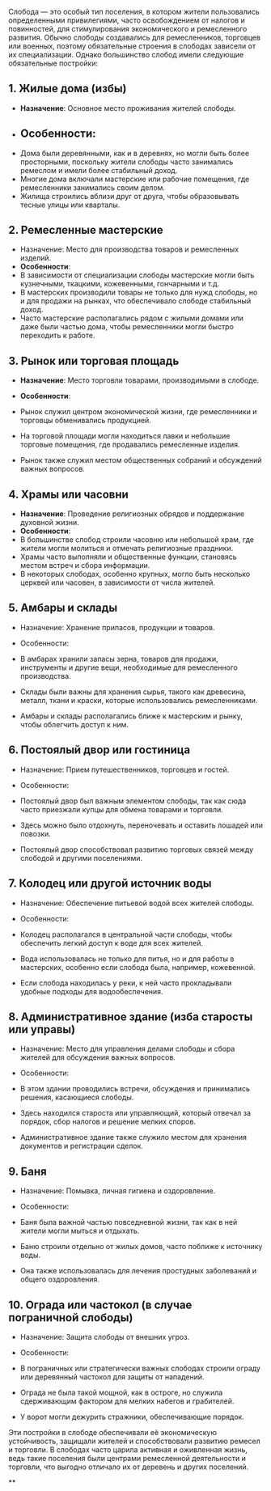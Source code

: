 

Слобода — это особый тип поселения, в котором жители пользовались определенными привилегиями, часто освобождением от налогов и повинностей, для стимулирования экономического и ремесленного развития. Обычно слободы создавались для ремесленников, торговцев или военных, поэтому обязательные строения в слободах зависели от их специализации. Однако большинство слобод имели следующие обязательные постройки:

## 1. Жилые дома (избы)

- **Назначение**: Основное место проживания жителей слободы.
- ## Особенности:
- Дома были деревянными, как и в деревнях, но могли быть более просторными, поскольку жители слободы часто занимались ремеслом и имели более стабильный доход.
- Многие дома включали мастерские или рабочие помещения, где ремесленники занимались своим делом.
- Жилища строились вблизи друг от друга, чтобы образовывать тесные улицы или кварталы.

## 2. Ремесленные мастерские

- Назначение: Место для производства товаров и ремесленных изделий.
- **Особенности**:
- В зависимости от специализации слободы мастерские могли быть кузнечными, ткацкими, кожевенными, гончарными и т.д.
- В мастерских производили товары не только для нужд слободы, но и для продажи на рынках, что обеспечивало слободе стабильный доход.
- Часто мастерские располагались рядом с жилыми домами или даже были частью дома, чтобы ремесленники могли быстро переходить к работе.

## 3. Рынок или торговая площадь

- **Назначение**: Место торговли товарами, производимыми в слободе.
- **Особенности**:

- Рынок служил центром экономической жизни, где ремесленники и торговцы обменивались продукцией.
- На торговой площади могли находиться лавки и небольшие торговые помещения, где продавались ремесленные изделия.
- Рынок также служил местом общественных собраний и обсуждений важных вопросов.

## 4. Храмы или часовни

- **Назначение**: Проведение религиозных обрядов и поддержание духовной жизни.
- **Особенности**:
- В большинстве слобод строили часовню или небольшой храм, где жители могли молиться и отмечать религиозные праздники.
- Храмы часто выполняли и общественные функции, становясь местом встреч и сбора информации.
- В некоторых слободах, особенно крупных, могло быть несколько церквей или часовен, в зависимости от числа жителей.

## 5. Амбары и склады

- Назначение: Хранение припасов, продукции и товаров.
- Особенности:

- В амбарах хранили запасы зерна, товаров для продажи, инструменты и другие вещи, необходимые для ремесленного производства.
- Склады были важны для хранения сырья, такого как древесина, металл, ткани и краски, которые использовались ремесленниками.
- Амбары и склады располагались ближе к мастерским и рынку, чтобы облегчить доступ к ним.


## 6. Постоялый двор или гостиница

- Назначение: Прием путешественников, торговцев и гостей.
    
- Особенности:
    

- Постоялый двор был важным элементом слободы, так как сюда часто приезжали купцы для обмена товарами и торговли.
    
- Здесь можно было отдохнуть, переночевать и оставить лошадей или повозки.
    
- Постоялый двор способствовал развитию торговых связей между слободой и другими поселениями.
    

## 7. Колодец или другой источник воды

- Назначение: Обеспечение питьевой водой всех жителей слободы.
    
- Особенности:
    

- Колодец располагался в центральной части слободы, чтобы обеспечить легкий доступ к воде для всех жителей.
    
- Вода использовалась не только для питья, но и для работы в мастерских, особенно если слобода была, например, кожевенной.
    
- Если слобода находилась у реки, к ней часто прокладывали удобные подходы для водообеспечения.
    

## 8. Административное здание (изба старосты или управы)

- Назначение: Место для управления делами слободы и сбора жителей для обсуждения важных вопросов.
    
- Особенности:
    

- В этом здании проводились встречи, обсуждения и принимались решения, касающиеся слободы.
    
- Здесь находился староста или управляющий, который отвечал за порядок, сбор налогов и решение мелких споров.
    
- Административное здание также служило местом для хранения документов и регистрации сделок.
    

## 9. Баня

- Назначение: Помывка, личная гигиена и оздоровление.
    
- Особенности:
    

- Баня была важной частью повседневной жизни, так как в ней жители могли мыться и отдыхать.
    
- Баню строили отдельно от жилых домов, часто поближе к источнику воды.
    
- Она также использовалась для лечения простудных заболеваний и общего оздоровления.
    

## 10. Ограда или частокол (в случае пограничной слободы)

- Назначение: Защита слободы от внешних угроз.
    
- Особенности:
    

- В пограничных или стратегически важных слободах строили ограду или деревянный частокол для защиты от нападений.
    
- Ограда не была такой мощной, как в остроге, но служила сдерживающим фактором для мелких набегов и грабителей.
    
- У ворот могли дежурить стражники, обеспечивающие порядок.
    

Эти постройки в слободе обеспечивали её экономическую устойчивость, защищали жителей и способствовали развитию ремесел и торговли. В слободах часто царила активная и оживленная жизнь, ведь такие поселения были центрами ремесленной деятельности и торговли, что выгодно отличало их от деревень и других поселений.

**